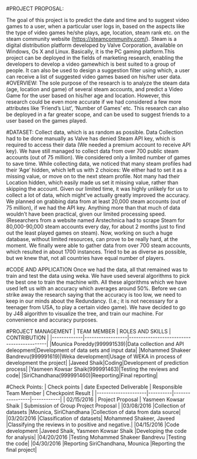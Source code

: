 #PROJECT PROPOSAL:

The goal of this project is to predict the date and time and to suggest video games to a user, when a particular user logs in, based on the aspects like the type of video games he/she plays, age, location, steam rank etc. on the steam community website (https://steamcommunity.com/). Steam is a digital distribution platform developed by Valve Corporation, available on Windows, Os X and Linux. Basically, it is the PC gaming platform.This project can be deployed in the fields of marketing research, enabling the developers to develop a video gamewhich is best suited to a group of people. It can also be used to design a suggestion filter using which, a user can receive a list of suggested video games based on his/her user data.
#OVERVIEW: 
The sole purpose of the research is to analyze the steam data (age, location and game) of several steam accounts, and predict a Video Game for the user based on his/her age and location. However, this research could be even more accurate if we had considered a few more attributes like ‘Friend’s List’, ‘Number of Games’ etc. This research can also be deployed in a far greater scope, and can be used to suggest friends to a user based on the games played.

#DATASET: 
Collect data, which is as random as possible. Data Collection had to be done manually as Valve has denied Steam API key, which is required to access their data (We needed a premium account to receive API key). We have still managed to collect data from over 700 public steam accounts (out of 75 million). We considered only a limited number of games to save time. While collecting data, we noticed that many steam profiles had their ‘Age’ hidden, which left us with 2 choices: We either had to set it as a missing value, or move on to the next steam profile. Not many had their Location hidden, which easily made us set it missing value, rather than skipping the account. Given our limited time, it was highly unlikely for us to collect a lot of data, which might’ve actually greatly improved the accuracy. We planned on grabbing data from at least 20,000 steam accounts (out of 75 million), if we had the API key. Anything more than that much of data wouldn’t have been practical, given our limited processing speed. (Researchers from a website named Arstechnica had to scrape Steam for 80,000-90,000 steam accounts every day, for about 2 months just to find out the least played games on steam). Now, working on such a huge database, without limited resources, can prove to be really hard, at the moment. We finally were able to gather data from over 700 steam accounts, which resulted in about 1700 instances. Tried to be as diverse as possible, but we knew that, not all countries have equal number of players.

#CODE AND APPLICATION
Once we had the data, all that remained was to train and test the data using weka. We have used several algorithms to pick the best one to train the machine with. All these algorithms which we have used left us with an accuracy which averages around 50%. Before we can strike away the research saying that the accuracy is too low, we need to keep in our minds about the Redundancy. (I.e.; it is not necessary for a teenager from USA, to play a certain video game). We have decided to go by J48 algorithm to visualize the tree, and train our machine. For convenience and accuracy purposes.

#PROJECT MANAGEMENT
| TEAM MEMBER | ROLES AND SKILLS | CONTRIBUTION | 
|-------------|------------------|-------------------------------------------|
|Mounica Poreddy(999991539)|Data collection and API deleopment|Development of data sets and input data|
|Mohammed Shakeer Bandrevu(999991619)|Weka development|Usage of WEKA in process of development the project|
|Javeed Shaik|Coding|Development of prediction process|
|Yasmeen Kowsar Shaik(999991463)|Testing the reviews and code|
|SiriChandhana(999991460)|Reeporting|Final reporting|


#Check Points:
| Check points | date	Expected Deliverable	| Responsible Team Member	| Checkpoint Result |
|---------------------|----------|-----------------|------------|
| 02/15/2016 |	Project Proposal |	Yasmeen Kowsar Shaik	| Submission of Group Project Proposal |
|03/08/2016	|Collection of datasets	|Mounica, SiriChandhana	|Collection of data from data source|
|03/20/2016	|Classification of datasets|	Mohammed Shakeer, Javeed 	|Classifying the reviews in to positive and negative.|
|04/15/2016	|Code development	|Javeed Shaik, Yasmeen Kowsar Shaik	|Developing the code for analysis|
|04/20/2016	|Testing	Mohammed Shakeer Bandrevu	|Testing the code|
|04/30/2016	|Reporting	SiriChandhana,      Mounica	|Reporting the final project|
